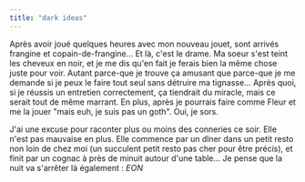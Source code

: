 ```yaml
---
title: "dark ideas"
---
```


Après avoir joué quelques heures avec mon nouveau jouet, sont arrivés frangine
et copain-de-frangine... Et là, c'est le drame. Ma soeur s'est teint les
cheveux en noir, et je me dis qu'en fait je ferais bien la même chose juste
pour voir. Autant parce-que je trouve ça amusant que parce-que je me demande
si je peux le faire tout seul sans détruire ma tignasse... Après quoi, si je
réussis un entretien correctement, ça tiendrait du miracle, mais ce serait
tout de même marrant. En plus, après je pourrais faire comme Fleur et me la
jouer "mais euh, je suis pas un goth". Oui, je sors.

J'ai une excuse pour raconter plus ou moins des conneries ce soir. Elle n'est
pas mauvaise en plus. Elle commence par un dîner dans un petit resto non loin
de chez moi (un succulent petit resto pas cher pour être précis), et finit par
un cognac à près de minuit autour d'une table... Je pense que la nuit va
s'arrêter là également : *EON*

